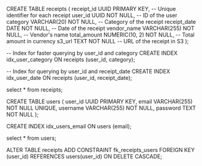 CREATE TABLE receipts (
    receipt_id UUID PRIMARY KEY,              -- Unique identifier for each receipt
    user_id UUID NOT NULL,            -- ID of the user
    category VARCHAR(20) NOT NULL,           -- Category of the receipt
    receipt_date DATE NOT NULL,               -- Date of the receipt
    vendor_name VARCHAR(255) NOT NULL,                 -- Vendor's name
    total_amount NUMERIC(10, 2) NOT NULL,              -- Total amount in currency
    s3_url TEXT NOT NULL                      -- URL of the receipt in S3
);

-- Index for faster querying by user_id and category
CREATE INDEX idx_user_category ON receipts (user_id, category);

-- Index for querying by user_id and receipt_date
CREATE INDEX idx_user_date ON receipts (user_id, receipt_date);

select * from receipts;

CREATE TABLE users (
    user_id UUID PRIMARY KEY,
    email VARCHAR(255) NOT NULL UNIQUE,
    username VARCHAR(255) NOT NULL,
    password TEXT NOT NULL
);

CREATE INDEX idx_users_email ON users (email);

select * from users;

ALTER TABLE receipts
ADD CONSTRAINT fk_receipts_users FOREIGN KEY (user_id) REFERENCES users(user_id) ON DELETE CASCADE;